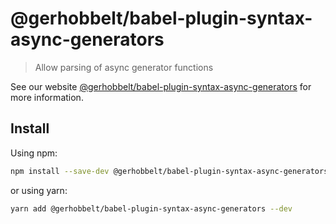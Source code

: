 # @gerhobbelt/babel-plugin-syntax-async-generators

> Allow parsing of async generator functions

See our website [@gerhobbelt/babel-plugin-syntax-async-generators](https://babeljs.io/docs/en/next/babel-plugin-syntax-async-generators.html) for more information.

## Install

Using npm:

```sh
npm install --save-dev @gerhobbelt/babel-plugin-syntax-async-generators
```

or using yarn:

```sh
yarn add @gerhobbelt/babel-plugin-syntax-async-generators --dev
```
